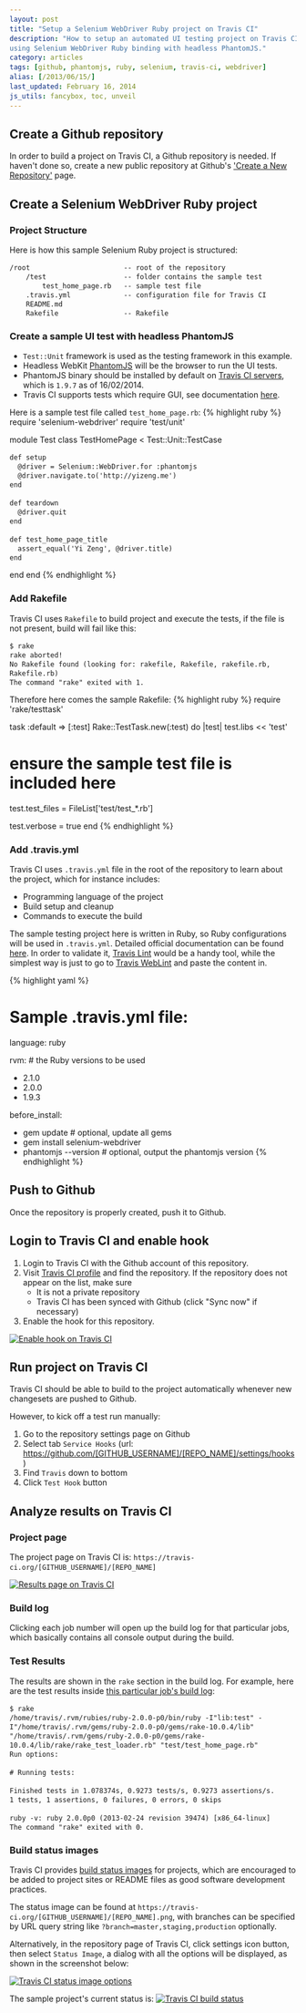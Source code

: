 ```yaml
---
layout: post
title: "Setup a Selenium WebDriver Ruby project on Travis CI"
description: "How to setup an automated UI testing project on Travis CI
using Selenium WebDriver Ruby binding with headless PhantomJS."
category: articles
tags: [github, phantomjs, ruby, selenium, travis-ci, webdriver]
alias: [/2013/06/15/]
last_updated: February 16, 2014
js_utils: fancybox, toc, unveil
---
```

<div id="toc"></div>

## <a id="create-repo"></a>Create a Github repository

In order to build a project on Travis CI, a Github repository is needed.
If haven't done so, create a new public repository at
Github's ['Create a New Repository']['Create a New Repository'] page.

## <a id="create-project"></a>Create a Selenium WebDriver Ruby project

### <a id="project-structure"></a>Project Structure
Here is how this sample Selenium Ruby project is structured:

	/root						-- root of the repository
		/test					-- folder contains the sample test
			test_home_page.rb	-- sample test file
		.travis.yml				-- configuration file for Travis CI
		README.md
		Rakefile				-- Rakefile

### <a id="create-sample-test"></a>Create a sample UI test with headless PhantomJS
- `Test::Unit` framework is used as the testing framework in this example.
- Headless WebKit [PhantomJS][PhantomJS] will be the browser to run the UI tests.
- PhantomJS binary should be installed by default on
[Travis CI servers][Travis CI servers], which is `1.9.7` as of 16/02/2014.
- Travis CI supports tests which require GUI, see documentation [here][Travis CI GUI].

Here is a sample test file called `test_home_page.rb`:
{% highlight ruby %}
require 'selenium-webdriver'
require 'test/unit'

module Test
  class TestHomePage < Test::Unit::TestCase

    def setup
      @driver = Selenium::WebDriver.for :phantomjs
      @driver.navigate.to('http://yizeng.me')
    end

    def teardown
      @driver.quit
    end

    def test_home_page_title
      assert_equal('Yi Zeng', @driver.title)
    end
  end
end
{% endhighlight %}

### <a id="add-rakefile"></a>Add Rakefile
Travis CI uses `Rakefile` to build project and execute the tests, if the file is not present, build will fail like this:

	$ rake
	rake aborted!
	No Rakefile found (looking for: rakefile, Rakefile, rakefile.rb, Rakefile.rb)
	The command "rake" exited with 1.

Therefore here comes the sample Rakefile:
{% highlight ruby %}
require 'rake/testtask'

task :default => [:test]
Rake::TestTask.new(:test) do |test|
  test.libs << 'test'

  # ensure the sample test file is included here
  test.test_files = FileList['test/test_*.rb']

  test.verbose = true
end
{% endhighlight %}

### <a id="add-travis-yml"></a>Add .travis.yml

Travis CI uses `.travis.yml` file in the root of the repository to learn about the project, which for instance includes:

- Programming language of the project
- Build setup and cleanup
- Commands to execute the build

The sample testing project here is written in Ruby, so Ruby configurations will be used in `.travis.yml`.
Detailed official documentation can be found [here](http://about.travis-ci.org/docs/user/languages/ruby/).
In order to validate it, [Travis Lint][Travis Lint] would be a handy tool, while
the simplest way is just to go to [Travis WebLint][Travis WebLint] and paste the content in.

{% highlight yaml %}
# Sample .travis.yml file:
language: ruby

rvm: # the Ruby versions to be used
  - 2.1.0
  - 2.0.0
  - 1.9.3

before_install:
  - gem update # optional, update all gems
  - gem install selenium-webdriver
  - phantomjs --version # optional, output the phantomjs version
{% endhighlight %}

## <a id="push-to-github"></a>Push to Github
Once the repository is properly created, push it to Github.

## <a id="enable-hook"></a>Login to Travis CI and enable hook

1. Login to Travis CI with the Github account of this repository.
2. Visit [Travis CI profile][Travis CI profile] and find the repository.
If the repository does not appear on the list, make sure
	- It is not a private repository
	- Travis CI has been synced with Github (click "Sync now" if necessary)
3. Enable the hook for this repository.

<a class="post-image" href="/assets/images/posts/2013-06-09-enable-hook-on-travis-ci.gif" title="Enable hook on Travis CI">
  <img itemprop="image" data-src="/assets/images/posts/2013-06-09-enable-hook-on-travis-ci.gif" src="/assets/js/unveil/loader.gif" alt="Enable hook on Travis CI" />
</a>

## <a id="run-project"></a>Run project on Travis CI

Travis CI should be able to build to the project automatically
whenever new changesets are pushed to Github.

However, to kick off a test run manually:

1. Go to the repository settings page on Github
2. Select tab `Service Hooks` (url: https://github.com/[GITHUB_USERNAME]/[REPO_NAME]/settings/hooks)
3. Find `Travis` down to bottom
4. Click `Test Hook` button

## <a id="analyze-results"></a>Analyze results on Travis CI

### <a id="results-page"></a>Project page
The project page on Travis CI is: `https://travis-ci.org/[GITHUB_USERNAME]/[REPO_NAME]`

<a class="post-image" href="/assets/images/posts/2013-06-15-results-page-on-travis-ci.gif" title="Results page on Travis CI">
  <img itemprop="image" data-src="/assets/images/posts/2013-06-15-results-page-on-travis-ci.gif" src="/assets/js/unveil/loader.gif" alt="Results page on Travis CI" />
</a>

### <a id="build-log"></a>Build log
Clicking each job number will open up the build log for that particular jobs,
which basically contains all console output during the build.

### <a id="test-results"></a>Test Results
The results are shown in the `rake` section in the build log.
For example, here are the test results inside [this particular job's build log](https://travis-ci.org/yizeng/setup-selenium-webdriver-ruby-project-on-travis-ci/jobs/8109067):

	$ rake
	/home/travis/.rvm/rubies/ruby-2.0.0-p0/bin/ruby -I"lib:test" -I"/home/travis/.rvm/gems/ruby-2.0.0-p0/gems/rake-10.0.4/lib" "/home/travis/.rvm/gems/ruby-2.0.0-p0/gems/rake-10.0.4/lib/rake/rake_test_loader.rb" "test/test_home_page.rb" 
	Run options:

	# Running tests:

	Finished tests in 1.078374s, 0.9273 tests/s, 0.9273 assertions/s.
	1 tests, 1 assertions, 0 failures, 0 errors, 0 skips

	ruby -v: ruby 2.0.0p0 (2013-02-24 revision 39474) [x86_64-linux]
	The command "rake" exited with 0.

### <a id="build-status-images"></a>Build status images
Travis CI provides [build status images][build status images] for projects,
which are encouraged to be added to project sites or README files as good software development practices.

The status image can be found at `https://travis-ci.org/[GITHUB_USERNAME]/[REPO_NAME].png`,
with branches can be specified by URL query string like `?branch=master,staging,production` optionally.

Alternatively, in the repository page of Travis CI, click settings icon button, then select `Status Image`,
a dialog with all the options will be displayed, as shown in the screenshot below:

<a class="post-image" href="/assets/images/posts/2013-07-05-travis-ci-status-image-options.gif" title="Travis CI status image options">
  <img itemprop="image" data-src="/assets/images/posts/2013-07-05-travis-ci-status-image-options.gif" src="/assets/js/unveil/loader.gif" alt="Travis CI status image options" />
</a>

The sample project's current status is: <a class="image-link" href="https://travis-ci.org/yizeng/setup-selenium-webdriver-ruby-project-on-travis-ci" title="Travis CI build status"><img src="https://travis-ci.org/yizeng/setup-selenium-webdriver-ruby-project-on-travis-ci.png" alt="Travis CI build status" /></a>

['Create a New Repository']: https://github.com/repositories/new
[PhantomJS]: http://phantomjs.org/
[Travis CI servers]: http://about.travis-ci.org/docs/user/ci-environment/
[Travis CI GUI]: http://about.travis-ci.org/docs/user/gui-and-headless-browsers
[Travis Lint]: http://about.travis-ci.org/docs/user/travis-lint/
[Travis WebLint]: http://lint.travis-ci.org/
[Travis CI profile]: https://travis-ci.org/profile
[build status images]: http://about.travis-ci.org/docs/user/status-images/